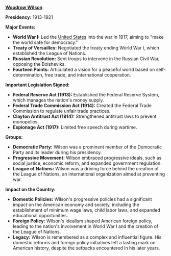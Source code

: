 **[Woodrow Wilson](./../Woodrow-Wilson/)**

**Presidency:** 1913-1921

**Major Events:**

* **World War I:** Led the [United States](./../United-States/) into the war in 1917, aiming to "make the world safe for democracy."
* **Treaty of Versailles:** Negotiated the treaty ending World War I, which established the League of Nations.
* **Russian Revolution:** Sent troops to intervene in the Russian Civil War, opposing the Bolsheviks.
* **Fourteen Points:** Articulated a vision for a peaceful world based on self-determination, free trade, and international cooperation.

**Important Legislation Signed:**

* **Federal Reserve Act (1913):** Established the Federal Reserve System, which manages the nation's money supply.
* **Federal Trade Commission Act (1914):** Created the Federal Trade Commission to regulate unfair trade practices.
* **Clayton Antitrust Act (1914):** Strengthened antitrust laws to prevent monopolies.
* **Espionage Act (1917):** Limited free speech during wartime.

**Groups:**

* **Democratic Party:** Wilson was a prominent member of the Democratic Party and its leader during his presidency.
* **Progressive Movement:** Wilson embraced progressive ideals, such as social justice, economic reform, and expanded government regulation.
* **League of Nations:** Wilson was a driving force behind the creation of the League of Nations, an international organization aimed at preventing war.

**Impact on the Country:**

* **Domestic Policies:** Wilson's progressive policies had a significant impact on the American economy and society, including the establishment of minimum wage laws, child labor laws, and expanded educational opportunities.
* **Foreign Policy:** Wilson's idealism shaped American foreign policy, leading to the nation's involvement in World War I and the creation of the League of Nations.
* **Legacy:** Wilson is remembered as a complex and influential figure. His domestic reforms and foreign policy initiatives left a lasting mark on American history, despite the setbacks encountered in his later years.